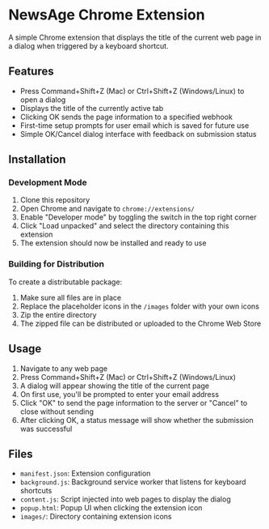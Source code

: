 # NewsAge Chrome Extension

A simple Chrome extension that displays the title of the current web page in a dialog when triggered by a keyboard shortcut.

## Features

- Press Command+Shift+Z (Mac) or Ctrl+Shift+Z (Windows/Linux) to open a dialog
- Displays the title of the currently active tab
- Clicking OK sends the page information to a specified webhook
- First-time setup prompts for user email which is saved for future use
- Simple OK/Cancel dialog interface with feedback on submission status

## Installation

### Development Mode

1. Clone this repository
2. Open Chrome and navigate to `chrome://extensions/`
3. Enable "Developer mode" by toggling the switch in the top right corner
4. Click "Load unpacked" and select the directory containing this extension
5. The extension should now be installed and ready to use

### Building for Distribution

To create a distributable package:

1. Make sure all files are in place
2. Replace the placeholder icons in the `/images` folder with your own icons
3. Zip the entire directory 
4. The zipped file can be distributed or uploaded to the Chrome Web Store

## Usage

1. Navigate to any web page
2. Press Command+Shift+Z (Mac) or Ctrl+Shift+Z (Windows/Linux)
3. A dialog will appear showing the title of the current page
4. On first use, you'll be prompted to enter your email address
5. Click "OK" to send the page information to the server or "Cancel" to close without sending
6. After clicking OK, a status message will show whether the submission was successful

## Files

- `manifest.json`: Extension configuration
- `background.js`: Background service worker that listens for keyboard shortcuts
- `content.js`: Script injected into web pages to display the dialog
- `popup.html`: Popup UI when clicking the extension icon
- `images/`: Directory containing extension icons